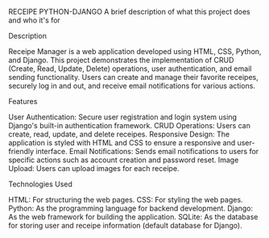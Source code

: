 RECEIPE PYTHON-DJANGO
A brief description of what this project does and who it's for

Description

Receipe Manager is a web application developed using HTML, CSS, Python, and Django. This project demonstrates the implementation of CRUD (Create, Read, Update, Delete) operations, user authentication, and email sending functionality. Users can create and manage their favorite receipes, securely log in and out, and receive email notifications for various actions.

Features

User Authentication: Secure user registration and login system using Django's built-in authentication framework. 
CRUD Operations: Users can create, read, update, and delete receipes. 
Responsive Design: The application is styled with HTML and CSS to ensure a responsive and user-friendly interface. 
Email Notifications: Sends email notifications to users for specific actions such as account creation and password reset. 
Image Upload: Users can upload images for each receipe.

Technologies Used

HTML: For structuring the web pages. 
CSS: For styling the web pages. 
Python: As the programming language for backend development. 
Django: As the web framework for building the application. 
SQLite: As the database for storing user and receipe information (default database for Django).
